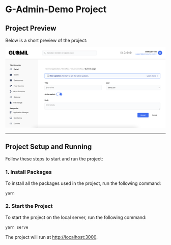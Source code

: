 # G-Admin-Demo Project

## Project Preview

Below is a short preview of the project:

<img src="https://github.com/emrezeytun/g-admin-demo/blob/main/g-admin-demo.png">

---

## Project Setup and Running

Follow these steps to start and run the project:

### 1. Install Packages

To install all the packages used in the project, run the following command:

```bash
yarn
```

### 2. Start the Project

To start the project on the local server, run the following command:

```bash
yarn serve
```

The project will run at [http://localhost:3000](http://localhost:3000).

